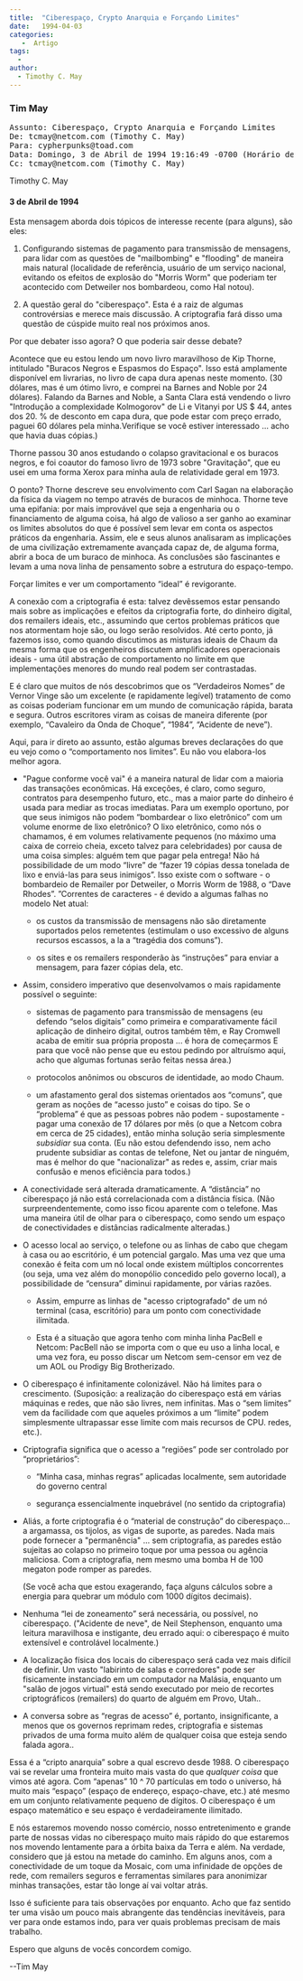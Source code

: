 ```yaml
---
title:  "Ciberespaço, Crypto Anarquia e Forçando Limites"
date:   1994-04-03
categories:
   -  Artigo
tags:
  -
author:
  - Timothy C. May
---
```



### Tim May

<pre>Assunto: Ciberespaço, Crypto Anarquia e Forçando Limites
De: tcmay@netcom.com (Timothy C. May)
Para: cypherpunks@toad.com
Data: Domingo, 3 de Abril de 1994 19:16:49 -0700 (Horário de verão do pacífico)
Cc: tcmay@netcom.com (Timothy C. May)
</pre>
  
Timothy C. May

#### 3 de Abril de 1994


Esta mensagem aborda dois tópicos de interesse recente (para alguns), são eles:

1.  Configurando sistemas de pagamento para transmissão de mensagens, para lidar com as questões de "mailbombing" e "flooding" de maneira mais natural (localidade de referência, usuário de um serviço nacional, evitando os efeitos de explosão do "Morris Worm" que poderiam ter acontecido com Detweiler nos bombardeou, como Hal notou).

2.  A questão geral do "ciberespaço". Esta é a raiz de algumas controvérsias e merece mais discussão. A criptografia fará disso uma questão de cúspide muito real nos próximos anos.

Por que debater isso agora? O que poderia sair desse debate?

Acontece que eu estou lendo um novo livro maravilhoso de Kip Thorne, intitulado "Buracos Negros e Espasmos do Espaço". Isso está amplamente disponível em livrarias, no livro de capa dura apenas neste momento. (30 dólares, mas é um ótimo livro, e comprei na Barnes and Noble por 24 dólares). Falando da Barnes and Noble, a Santa Clara está vendendo o livro "Introdução a complexidade Kolmogorov" de Li e Vitanyi por US $ 44, antes dos 20\. % de desconto em capa dura, que pode estar com preço errado, paguei 60 dólares pela minha.Verifique se você estiver interessado ... acho que havia duas cópias.)

Thorne passou 30 anos estudando o colapso gravitacional e os buracos negros, e foi coautor do famoso livro de 1973 sobre "Gravitação", que eu usei em uma forma Xerox para minha aula de relatividade geral em 1973.

O ponto? Thorne descreve seu envolvimento com Carl Sagan na elaboração da física da viagem no tempo através de buracos de minhoca. Thorne teve uma epifania: por mais improvável que seja a engenharia ou o financiamento de alguma coisa, há algo de valioso a ser ganho ao examinar os limites absolutos do que é possível sem levar em conta os aspectos práticos da engenharia. Assim, ele e seus alunos analisaram as implicações de uma civilização extremamente avançada capaz de, de alguma forma, abrir a boca de um buraco de minhoca. As conclusões são fascinantes e levam a uma nova linha de pensamento sobre a estrutura do espaço-tempo.

Forçar limites e ver um comportamento “ideal” é revigorante.

A conexão com a criptografia é esta: talvez devêssemos estar pensando mais sobre as implicações e efeitos da criptografia forte, do dinheiro digital, dos remailers ideais, etc., assumindo que certos problemas práticos que nos atormentam hoje são, ou logo serão resolvidos. Até certo ponto, já fazemos isso, como quando discutimos as misturas ideais de Chaum da mesma forma que os engenheiros discutem amplificadores operacionais ideais - uma útil abstração de comportamento no limite em que implementações menores do mundo real podem ser contrastadas.

E é claro que muitos de nós descobrimos que os “Verdadeiros Nomes” de Vernor Vinge são um excelente (e rapidamente legível) tratamento de como as coisas poderiam funcionar em um mundo de comunicação rápida, barata e segura. Outros escritores viram as coisas de maneira diferente (por exemplo, “Cavaleiro da Onda de Choque”, “1984”, “Acidente de neve”).

Aqui, para ir direto ao assunto, estão algumas breves declarações do que eu vejo como o “comportamento nos limites”. Eu não vou elabora-los melhor agora.

*   "Pague conforme você vai" é a maneira natural de lidar com a maioria das transações econômicas. Há exceções, é claro, como seguro, contratos para desempenho futuro, etc., mas a maior parte do dinheiro é usada para mediar as trocas imediatas. Para um exemplo oportuno, por que seus inimigos não podem “bombardear o lixo eletrônico” com um volume enorme de lixo eletrônico? O lixo eletrônico, como nós o chamamos, é em volumes relativamente pequenos (no máximo uma caixa de correio cheia, exceto talvez para celebridades) por causa de uma coisa simples: alguém tem que pagar pela entrega! Não há possibilidade de um modo “livre” de “fazer 19 cópias dessa tonelada de lixo e enviá-las para seus inimigos”. Isso existe com o software - o bombardeio de Remailer por Detweiler, o Morris Worm de 1988, o “Dave Rhodes”. ”Correntes de caracteres - é devido a algumas falhas no modelo Net atual:

    *   os custos da transmissão de mensagens não são diretamente suportados pelos remetentes (estimulam o uso excessivo de alguns recursos escassos, a la a “tragédia dos comuns”).

    *   os sites e os remailers responderão às “instruções” para enviar a mensagem, para fazer cópias dela, etc.

*   Assim, considero imperativo que desenvolvamos o mais rapidamente possível o seguinte:

    *   sistemas de pagamento para transmissão de mensagens (eu defendo “selos digitais” como primeira e comparativamente fácil aplicação de dinheiro digital, outros também têm, e Ray Cromwell acaba de emitir sua própria proposta ... é hora de começarmos E para que você não pense que eu estou pedindo por altruísmo aqui, acho que algumas fortunas serão feitas nessa área.)

    *   protocolos anônimos ou obscuros de identidade, ao modo Chaum.

    *   um afastamento geral dos sistemas orientados aos “comuns”, que geram as noções de “acesso justo” e coisas do tipo. Se o “problema” é que as pessoas pobres não podem - supostamente - pagar uma conexão de 17 dólares por mês (o que a Netcom cobra em cerca de 25 cidades), então minha solução seria simplesmente _subsidiar_ sua conta. (Eu não estou defendendo isso, nem acho prudente subsidiar as contas de telefone, Net ou jantar de ninguém, mas é melhor do que "nacionalizar" as redes e, assim, criar mais confusão e menos eficiência para todos.)

*   A conectividade será alterada dramaticamente. A “distância” no ciberespaço já não está correlacionada com a distância física. (Não surpreendentemente, como isso ficou aparente com o telefone. Mas uma maneira útil de olhar para o ciberespaço, como sendo um espaço de conectividades e distâncias radicalmente alteradas.)

*   O acesso local ao serviço, o telefone ou as linhas de cabo que chegam à casa ou ao escritório, é um potencial gargalo. Mas uma vez que uma conexão é feita com um nó local onde existem múltiplos concorrentes (ou seja, uma vez além do monopólio concedido pelo governo local), a possibilidade de “censura” diminui rapidamente, por várias razões.

    *   Assim, empurre as linhas de "acesso criptografado" de um nó terminal (casa, escritório) para um ponto com conectividade ilimitada.

    *   Esta é a situação que agora tenho com minha linha PacBell e Netcom: PacBell não se importa com o que eu uso a linha local, e uma vez fora, eu posso discar um Netcom sem-censor em vez de um AOL ou Prodigy Big Brotherizado.

*   O ciberespaço é infinitamente colonizável. Não há limites para o crescimento. (Suposição: a realização do ciberespaço está em várias máquinas e redes, que não são livres, nem infinitas. Mas o “sem limites” vem da facilidade com que aqueles próximos a um “limite” podem simplesmente ultrapassar esse limite com mais recursos de CPU. redes, etc.).

*   Criptografia significa que o acesso a “regiões” pode ser controlado por “proprietários”:

    *   “Minha casa, minhas regras” aplicadas localmente, sem autoridade do governo central

    *   segurança essencialmente inquebrável (no sentido da criptografia)

*   Aliás, a forte criptografia é o “material de construção” do ciberespaço… a argamassa, os tijolos, as vigas de suporte, as paredes. Nada mais pode fornecer a "permanência" ... sem criptografia, as paredes estão sujeitas ao colapso no primeiro toque por uma pessoa ou agência maliciosa. Com a criptografia, nem mesmo uma bomba H de 100 megaton pode romper as paredes.

    (Se você acha que estou exagerando, faça alguns cálculos sobre a energia para quebrar um módulo com 1000 dígitos decimais).

*   Nenhuma “lei de zoneamento” será necessária, ou possível, no ciberespaço. ("Acidente de neve", de Neil Stephenson, enquanto uma leitura maravilhosa e instigante, deu errado aqui: o ciberespaço é muito extensível e controlável localmente.)

*   A localização física dos locais do ciberespaço será cada vez mais difícil de definir. Um vasto "labirinto de salas e corredores" pode ser fisicamente instanciado em um computador na Malásia, enquanto um "salão de jogos virtual" está sendo executado por meio de recortes criptográficos (remailers) do quarto de alguém em Provo, Utah..

*   A conversa sobre as “regras de acesso” é, portanto, insignificante, a menos que os governos reprimam redes, criptografia e sistemas privados de uma forma muito além de qualquer coisa que esteja sendo falada agora..

Essa é a “cripto anarquia” sobre a qual escrevo desde 1988\. O ciberespaço vai se revelar uma fronteira muito mais vasta do que _qualquer coisa_ que vimos até agora. Com “apenas” 10 ^ 70 partículas em todo o universo, há muito mais “espaço” (espaço de endereço, espaço-chave, etc.) até mesmo em um conjunto relativamente pequeno de dígitos. O ciberespaço é um espaço matemático e seu espaço é verdadeiramente ilimitado.

E nós estaremos movendo nosso comércio, nosso entretenimento e grande parte de nossas vidas no ciberespaço muito mais rápido do que estaremos nos movendo lentamente para a órbita baixa da Terra e além. Na verdade, considero que já estou na metade do caminho. Em alguns anos, com a conectividade de um toque da Mosaic, com uma infinidade de opções de rede, com remailers seguros e ferramentas similares para anonimizar minhas transações, estar tão longe aí vai voltar atrás.

Isso é suficiente para tais observações por enquanto. Acho que faz sentido ter uma visão um pouco mais abrangente das tendências inevitáveis, para ver para onde estamos indo, para ver quais problemas precisam de mais trabalho.

Espero que alguns de vocês concordem comigo.

--Tim May

